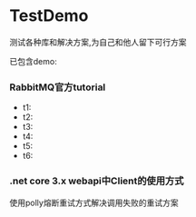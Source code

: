 # TestDemo
测试各种库和解决方案,为自己和他人留下可行方案

已包含demo:
### RabbitMQ官方tutorial
- t1:
- t2:
- t3:
- t4:
- t5:
- t6:

### .net core 3.x webapi中Client的使用方式
使用polly熔断重试方式解决调用失败的重试方案
